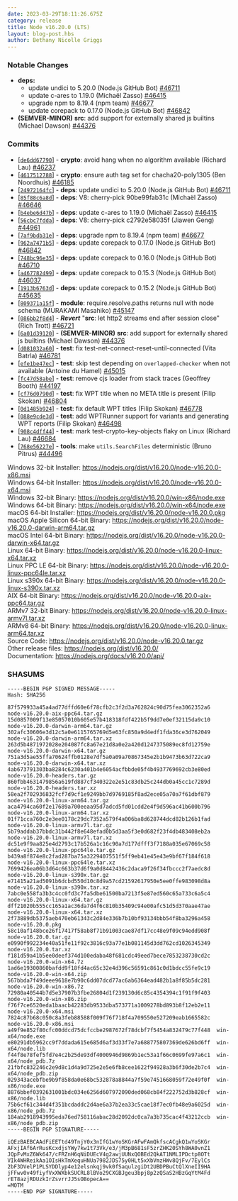 ```yaml
---
date: 2023-03-29T18:11:26.675Z
category: release
title: Node v16.20.0 (LTS)
layout: blog-post.hbs
author: Bethany Nicolle Griggs
---
```


### Notable Changes

- **deps:**
  - update undici to 5.20.0 (Node.js GitHub Bot) [#46711](https://github.com/nodejs/node/pull/46711)
  - update c-ares to 1.19.0 (Michaël Zasso) [#46415](https://github.com/nodejs/node/pull/46415)
  - upgrade npm to 8.19.4 (npm team) [#46677](https://github.com/nodejs/node/pull/46677)
  - update corepack to 0.17.0 (Node.js GitHub Bot) [#46842](https://github.com/nodejs/node/pull/46842)
- **(SEMVER-MINOR)** **src**: add support for externally shared js builtins (Michael Dawson) [#44376](https://github.com/nodejs/node/pull/44376)

### Commits

- \[[`de6dd67790`](https://github.com/nodejs/node/commit/de6dd67790)] - **crypto**: avoid hang when no algorithm available (Richard Lau) [#46237](https://github.com/nodejs/node/pull/46237)
- \[[`4617512788`](https://github.com/nodejs/node/commit/4617512788)] - **crypto**: ensure auth tag set for chacha20-poly1305 (Ben Noordhuis) [#46185](https://github.com/nodejs/node/pull/46185)
- \[[`24972164fc`](https://github.com/nodejs/node/commit/24972164fc)] - **deps**: update undici to 5.20.0 (Node.js GitHub Bot) [#46711](https://github.com/nodejs/node/pull/46711)
- \[[`85f88c6a8d`](https://github.com/nodejs/node/commit/85f88c6a8d)] - **deps**: V8: cherry-pick 90be99fab31c (Michaël Zasso) [#46646](https://github.com/nodejs/node/pull/46646)
- \[[`b4ebe6d47b`](https://github.com/nodejs/node/commit/b4ebe6d47b)] - **deps**: update c-ares to 1.19.0 (Michaël Zasso) [#46415](https://github.com/nodejs/node/pull/46415)
- \[[`56cbc7fdda`](https://github.com/nodejs/node/commit/56cbc7fdda)] - **deps**: V8: cherry-pick c2792e58035f (Jiawen Geng) [#44961](https://github.com/nodejs/node/pull/44961)
- \[[`7af9bdb31e`](https://github.com/nodejs/node/commit/7af9bdb31e)] - **deps**: upgrade npm to 8.19.4 (npm team) [#46677](https://github.com/nodejs/node/pull/46677)
- \[[`962a7471b5`](https://github.com/nodejs/node/commit/962a7471b5)] - **deps**: update corepack to 0.17.0 (Node.js GitHub Bot) [#46842](https://github.com/nodejs/node/pull/46842)
- \[[`748bc96e35`](https://github.com/nodejs/node/commit/748bc96e35)] - **deps**: update corepack to 0.16.0 (Node.js GitHub Bot) [#46710](https://github.com/nodejs/node/pull/46710)
- \[[`a467782499`](https://github.com/nodejs/node/commit/a467782499)] - **deps**: update corepack to 0.15.3 (Node.js GitHub Bot) [#46037](https://github.com/nodejs/node/pull/46037)
- \[[`1913b6763d`](https://github.com/nodejs/node/commit/1913b6763d)] - **deps**: update corepack to 0.15.2 (Node.js GitHub Bot) [#45635](https://github.com/nodejs/node/pull/45635)
- \[[`809371a15f`](https://github.com/nodejs/node/commit/809371a15f)] - **module**: require.resolve.paths returns null with node schema (MURAKAMI Masahiko) [#45147](https://github.com/nodejs/node/pull/45147)
- \[[`086bb2f8d4`](https://github.com/nodejs/node/commit/086bb2f8d4)] - _**Revert**_ "**src**: let http2 streams end after session close" (Rich Trott) [#46721](https://github.com/nodejs/node/pull/46721)
- \[[`6a01d39120`](https://github.com/nodejs/node/commit/6a01d39120)] - **(SEMVER-MINOR)** **src**: add support for externally shared js builtins (Michael Dawson) [#44376](https://github.com/nodejs/node/pull/44376)
- \[[`d081032a60`](https://github.com/nodejs/node/commit/d081032a60)] - **test**: fix test-net-connect-reset-until-connected (Vita Batrla) [#46781](https://github.com/nodejs/node/pull/46781)
- \[[`efe1be47ec`](https://github.com/nodejs/node/commit/efe1be47ec)] - **test**: skip test depending on `overlapped-checker` when not available (Antoine du Hamel) [#45015](https://github.com/nodejs/node/pull/45015)
- \[[`fc47d58abe`](https://github.com/nodejs/node/commit/fc47d58abe)] - **test**: remove cjs loader from stack traces (Geoffrey Booth) [#44197](https://github.com/nodejs/node/pull/44197)
- \[[`cf76d0790d`](https://github.com/nodejs/node/commit/cf76d0790d)] - **test**: fix WPT title when no META title is present (Filip Skokan) [#46804](https://github.com/nodejs/node/pull/46804)
- \[[`0d1485b924`](https://github.com/nodejs/node/commit/0d1485b924)] - **test**: fix default WPT titles (Filip Skokan) [#46778](https://github.com/nodejs/node/pull/46778)
- \[[`088e9cde3d`](https://github.com/nodejs/node/commit/088e9cde3d)] - **test**: add WPTRunner support for variants and generating WPT reports (Filip Skokan) [#46498](https://github.com/nodejs/node/pull/46498)
- \[[`908c4dff44`](https://github.com/nodejs/node/commit/908c4dff44)] - **test**: mark test-crypto-key-objects flaky on Linux (Richard Lau) [#46684](https://github.com/nodejs/node/pull/46684)
- \[[`768e56227e`](https://github.com/nodejs/node/commit/768e56227e)] - **tools**: make `utils.SearchFiles` deterministic (Bruno Pitrus) [#44496](https://github.com/nodejs/node/pull/44496)

Windows 32-bit Installer: https://nodejs.org/dist/v16.20.0/node-v16.20.0-x86.msi \
Windows 64-bit Installer: https://nodejs.org/dist/v16.20.0/node-v16.20.0-x64.msi \
Windows 32-bit Binary: https://nodejs.org/dist/v16.20.0/win-x86/node.exe \
Windows 64-bit Binary: https://nodejs.org/dist/v16.20.0/win-x64/node.exe \
macOS 64-bit Installer: https://nodejs.org/dist/v16.20.0/node-v16.20.0.pkg \
macOS Apple Silicon 64-bit Binary: https://nodejs.org/dist/v16.20.0/node-v16.20.0-darwin-arm64.tar.gz \
macOS Intel 64-bit Binary: https://nodejs.org/dist/v16.20.0/node-v16.20.0-darwin-x64.tar.gz \
Linux 64-bit Binary: https://nodejs.org/dist/v16.20.0/node-v16.20.0-linux-x64.tar.xz \
Linux PPC LE 64-bit Binary: https://nodejs.org/dist/v16.20.0/node-v16.20.0-linux-ppc64le.tar.xz \
Linux s390x 64-bit Binary: https://nodejs.org/dist/v16.20.0/node-v16.20.0-linux-s390x.tar.xz \
AIX 64-bit Binary: https://nodejs.org/dist/v16.20.0/node-v16.20.0-aix-ppc64.tar.gz \
ARMv7 32-bit Binary: https://nodejs.org/dist/v16.20.0/node-v16.20.0-linux-armv7l.tar.xz \
ARMv8 64-bit Binary: https://nodejs.org/dist/v16.20.0/node-v16.20.0-linux-arm64.tar.xz \
Source Code: https://nodejs.org/dist/v16.20.0/node-v16.20.0.tar.gz \
Other release files: https://nodejs.org/dist/v16.20.0/ \
Documentation: https://nodejs.org/docs/v16.20.0/api/

### SHASUMS

```
-----BEGIN PGP SIGNED MESSAGE-----
Hash: SHA256

87f579933a45a4ad77dffd60e6f78cfb2c3f2d3a762824c90d75fea3062352a6  node-v16.20.0-aix-ppc64.tar.gz
15d0857009f13e85057010b605e57b418318fdf422b5f9dd7e0ef32115da9c10  node-v16.20.0-darwin-arm64.tar.gz
302afc30606e3d12c5a0e6115765769d5e63fc850a9d4edf1fda36ce3d762049  node-v16.20.0-darwin-arm64.tar.xz
263d5b4871972028e204087fc8a67e21d8a0e2a420d1247375089ec8fd12759e  node-v16.20.0-darwin-x64.tar.gz
751a3d5ae55ffa70624ffb0128e7df5a0a09a70867345e2b1b9473b63d722ca9  node-v16.20.0-darwin-x64.tar.xz
4ab673791303ba8284c6230a401b4e6054acfbbde05f4b4937769692cb3e80ed  node-v16.20.0-headers.tar.gz
860fbb4631479856a619fd887cf340322e2e51c83db25c244db0a45cc1c7289d  node-v16.20.0-headers.tar.xz
58ea2f702936832fcf7d9cf1e9249bb7d9769185f8ad2ece05a70a7f61dbf879  node-v16.20.0-linux-arm64.tar.gz
aca4794ca60f2e17689a700eeaa95d7adcd5fd01cdd2e4f9d596ac41b600b796  node-v16.20.0-linux-arm64.tar.xz
01f71cca760c2e3ee0178c29dc7352a579f4a006ba8d628744dcd82b126b1fad  node-v16.20.0-linux-armv7l.tar.gz
5b79addab37bbdc31b442f8e648efad0b5d3aa5f3e0d682f23f4db483408eb2a  node-v16.20.0-linux-armv7l.tar.xz
dc51e9f9aa825e4d2793c17b526a1c16c90a7d177dfff3f7188a035e67069c58  node-v16.20.0-linux-ppc64le.tar.gz
b439a8f874e8c2fad287ba75a3229407551f5ff9eb41e45e43e9bf67f184f618  node-v16.20.0-linux-ppc64le.tar.xz
7699426ea06b3d64c663b37d6f9a0d8442436c2daca9f26f34fbccc2f7aedc8d  node-v16.20.0-linux-s390x.tar.gz
e71415a21ad5091b6dcbd550d10c8d9a57cd21592617950e5ee0ffe983098d8a  node-v16.20.0-linux-s390x.tar.xz
7abc0e558fa3b3c4cc0fd3c7fa5dbe61500ba7213f5e87ed560c65a733c6a5c4  node-v16.20.0-linux-x64.tar.gz
dff21020b555cc165a1ac36da7d4f6c810b35409c94e00afc51d5d370aae47ae  node-v16.20.0-linux-x64.tar.xz
2f73889db5375aeb470eb61343c2d84e336b7b10bf93134bbb54f8ba3296a458  node-v16.20.0.pkg
58c10af148bce26f17417f58ab8f71b91003cae87df17cc48e9f09c94edd908f  node-v16.20.0.tar.gz
e0990f992234e40a51fe11f92c3816c93a77e1b081145d3dd762cd1026345349  node-v16.20.0.tar.xz
f181d59a41b5ee0deef374d100edaba48f681cdc49eed7bece7853238730cd2c  node-v16.20.0-win-x64.7z
1ad6e19300860bafdd9f18fd4ac65c32e4d396c56591c861c0d1bdcc55fe9c19  node-v16.20.0-win-x64.zip
567bbda7f49deee9618e7b90c6dd07dcd77ac6ab6364ead482b1a8f85b5dc281  node-v16.20.0-win-x86.7z
72980a40544b7d5e37907b3fbe26804d1f239130d6c85c4354394c1f91f9f403  node-v16.20.0-win-x86.zip
f76f7ce6520eda1baacb42283db9533dba573771a1009278bd893b8f12eb2e11  node-v16.20.0-x64.msi
7824c87b68c050c8a3feb88588f009f76f718f4a709550e527209eab1665582c  node-v16.20.0-x86.msi
a49f9e852f80cfc00ddcd75dcfccbe2987672f78dcbf7f5454a832479c77f448  win-x64/node.exe
e80291db5962cc9f7ddada615e685d6af3d33f7e7a688775807369de626bd6ff  win-x64/node.lib
f44f8e78fef5fd7e4c2b25de93df4000946d9869b1ec53a1f66c0699fe97a6c1  win-x64/node_pdb.7z
21fbfc832246c2e9d8c1d4a9d725e2e5e6fb8cee1622f94928a3b6f30de2b7c4  win-x64/node_pdb.zip
029343acebfbe9b9f858da0e68bc532878a8844a7f59e7451668059f72e49f0f  win-x86/node.exe
8876bbef0392631001bdc034e6256d607972090ded068cb84f222752d3b828cf  win-x86/node.lib
75b6cf61c344d4f351bcdaddc2d4ae6a37b2ea33c5cae18f7ec0fb48e9a6025d  win-x86/node_pdb.7z
184ab2918943995eda76ed758116abac28d2092dc0ca7a3b735cac4f43212ccb  win-x86/node_pdb.zip
-----BEGIN PGP SIGNATURE-----

iQEzBAEBCAAdFiEETtd49TnjY0x3nIfG1wYoSKGrAFwFAmQkfscACgkQ1wYoSKGr
AFxjIAf6ArRusKcxdjsYWy7kw1t73Vk/e3/jM3pB681sF5zrZHK20SYh8WA0vnZ1
JQpFvMxZ6Wk647/cFRZnH6qNiDUEcV4g2awjUUNxQOBEd2QkAT1NMLIPDctp8OTt
VIk4WHReikAa1OIsHkTmXequHNUa7982JDS75y0HLt5xXbVmzHWv8QjFv/7EylCs
2bF3DVelP1PLSYDDlyp4e12elsnkqj9vk0fSaqulzgiDt2UBDPBuCtQlXneII9HA
jFFwv0v49fiyfVxXWXbkSUCRL8lBVo29CXGBJgeu3bpj8p2zQSaS2HBzGqYtM4Fd
rET8azjRDUzkIrZsvrrJJ5sOBopecA==
=MOTM
-----END PGP SIGNATURE-----

```
